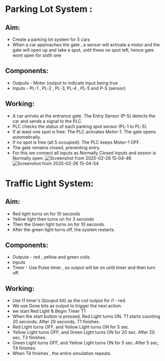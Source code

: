 # Parking Lot System :
## Aim: 
  * Create a parking lot system for 5 cars 
  * When a car approaches the gate , a sensor will activate a motor and the gate will open up and take a spot, until thees no spot left, hence gate wont open for sixth one
## Components: 
  * Outputs - Motor (output to indicate input being true
  * Inputs - PL-1 , PL-2 , PL-3, PL-4 , PL-5 and P-S (sensor)
## Working:
  * A car arrives at the entrance gate.
    The Entry Sensor (P-S) detects the car and sends a signal to the PLC.
  * PLC checks the status of each parking spot sensor (PL-1 to PL-5).
  * If at least one spot is free:
      The PLC activates Motor-1.
      The gate opens automatically.
  * If no spot is free (all 5 occupied):
       The PLC keeps Motor-1 OFF.
  * The gate remains closed, preventing entry.
  * For this we connect all inputs as Normally Closed inputs and sesnor is Normally open.
![Screenshot from 2025-02-26 15-04-46](https://github.com/user-attachments/assets/3c275237-5e53-417b-a2d3-18ada125bde0)
![Screenshot from 2025-02-26 15-04-54](https://github.com/user-attachments/assets/5f0327c4-9954-4f54-9846-833d888056b2)


# Traffic Light System:
## Aim:
  * Red light turns on for 10 seconds
  * Yellow light then turns on for 3 seconds 
  * Then the Green light turns on for 10 seconds.
  * After the green light turns off, the system restarts. 
## Components: 
  * Outputs - red , yellow and green coils.
  * Inputs 
  * Timer - Use Pulse timer , so output will be on until timer and then turn off. 
## Working:
  * Use t1 timer's Q(ouput bit) as the coil output for i1 - red. 
  * We use Done bits as output to trigger the next action. 
  * we start Red Light & Begin Timer T1
  * When the start button is pressed, Red Light turns ON.
    T1 starts counting 20 seconds.
    After 20 seconds, T1 finishes.
  * Red Light turns OFF, and Yellow Light turns ON for 5 sec.
  * Yellow Light turns OFF, and Green Light turns ON for 20 sec.
   After 20 sec, T3 finishes.
  * Green Light turns OFF, and Yellow Light turns ON for 5 sec.
   After 5 sec, T4 finishes.
  * When T4 finishes , the entire simulation repeats. 
